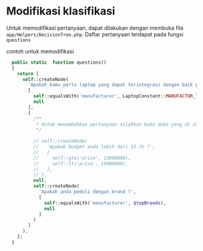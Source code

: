 # Modifikasi klasifikasi

Untuk memodifikasi pertanyaan, dapat dilakukan dengan membuka file `app/Helpers/DecisionTree.php`. Daftar pertanyaan terdapat pada fungsi `questions`

contoh untuk memodifikasi

```php
  public static  function questions()
  {
    return [
      self::createNode(
        'Apakah kamu perlu laptop yang dapat terintegrasi dengan baik pada perangkat lain ?',
        [
          self::equalsWith('manufacturer', LaptopConstant::MANUFACTUR_TYPE_APPLE),
          null
        ],
        [
          /**
           * Untuk menambahkan pertanyaan silahkan buka doke yang di comment dan comment tipe data null
           */
          
          // self::createNode(
          //   'Apakah budget anda lebih dari 15 Jt ?',
          //   [
          //     self::gte('price', 15000000),
          //     self::lt('price', 15000000),
          //   ],
          // ),
          null,
          self::createNode(
            'Apakah anda peduli dengan brand ?',
            [
              self::equalsWith('manufacturer', $topBrands),
              null
            ]
          )
        ]
      ),
    ];
  }
```
